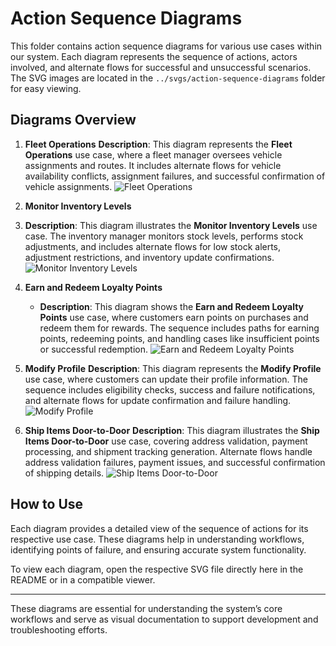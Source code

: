 # Action Sequence Diagrams

This folder contains action sequence diagrams for various use cases within our system. Each diagram represents the sequence of actions, actors involved, and alternate flows for successful and unsuccessful scenarios. The SVG images are located in the `../svgs/action-sequence-diagrams` folder for easy viewing.

## Diagrams Overview

1. **Fleet Operations**
**Description**: This diagram represents the **Fleet Operations** use case, where a fleet manager oversees vehicle assignments and routes. It includes alternate flows for vehicle availability conflicts, assignment failures, and successful confirmation of vehicle assignments.
![Fleet Operations](../svgs/action-sequence/fleet-operations.svg)

2. **Monitor Inventory Levels**
3. **Description**: This diagram illustrates the **Monitor Inventory Levels** use case. The inventory manager monitors stock levels, performs stock adjustments, and includes alternate flows for low stock alerts, adjustment restrictions, and inventory update confirmations.
![Monitor Inventory Levels](../svgs/action-sequence/inventory-levels.svg)

4. **Earn and Redeem Loyalty Points**
   - **Description**: This diagram shows the **Earn and Redeem Loyalty Points** use case, where customers earn points on purchases and redeem them for rewards. The sequence includes paths for earning points, redeeming points, and handling cases like insufficient points or successful redemption.
![Earn and Redeem Loyalty Points](../svgs/action-sequence/loyalty-points.svg)

5. **Modify Profile**
**Description**: This diagram represents the **Modify Profile** use case, where customers can update their profile information. The sequence includes eligibility checks, success and failure notifications, and alternate flows for update confirmation and failure handling.
![Modify Profile](../svgs/action-sequence/modify-profile.svg)

6. **Ship Items Door-to-Door**
 **Description**: This diagram illustrates the **Ship Items Door-to-Door** use case, covering address validation, payment processing, and shipment tracking generation. Alternate flows handle address validation failures, payment issues, and successful confirmation of shipping details.
 ![Ship Items Door-to-Door](../svgs/action-sequence/ship-items.svg)

## How to Use

Each diagram provides a detailed view of the sequence of actions for its respective use case. These diagrams help in understanding workflows, identifying points of failure, and ensuring accurate system functionality.

To view each diagram, open the respective SVG file directly here in the README or in a compatible viewer.

---

These diagrams are essential for understanding the system’s core workflows and serve as visual documentation to support development and troubleshooting efforts.

